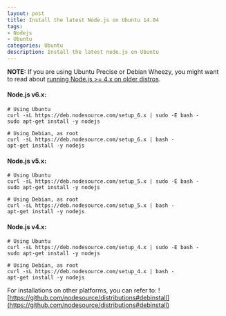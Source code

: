 ```yaml
---
layout: post
title: Install the latest Node.js on Ubuntu 14.04
tags:
- Nodejs
- Ubuntu
categories: Ubuntu
description: Install the latest node.js on Ubuntu
---
```

**NOTE:** If you are using Ubuntu Precise or Debian Wheezy, you might want to read about [running Node.js >= 4.x on older distros](https://github.com/nodesource/distributions/blob/master/OLDER_DISTROS.md "running Node.js >= 4.x on older distros").

#### Node.js v6.x:
```
# Using Ubuntu
curl -sL https://deb.nodesource.com/setup_6.x | sudo -E bash -
sudo apt-get install -y nodejs

# Using Debian, as root
curl -sL https://deb.nodesource.com/setup_6.x | bash -
apt-get install -y nodejs
```

#### Node.js v5.x:
```
# Using Ubuntu
curl -sL https://deb.nodesource.com/setup_5.x | sudo -E bash -
sudo apt-get install -y nodejs

# Using Debian, as root
curl -sL https://deb.nodesource.com/setup_5.x | bash -
apt-get install -y nodejs
```

#### Node.js v4.x:
```
# Using Ubuntu
curl -sL https://deb.nodesource.com/setup_4.x | sudo -E bash -
sudo apt-get install -y nodejs

# Using Debian, as root
curl -sL https://deb.nodesource.com/setup_4.x | bash -
apt-get install -y nodejs
```

For installations on other platforms, you can refer to: ![https://github.com/nodesource/distributions#debinstall](https://github.com/nodesource/distributions#debinstall)
